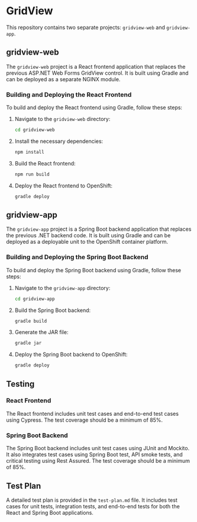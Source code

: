 # GridView

This repository contains two separate projects: `gridview-web` and `gridview-app`.

## gridview-web

The `gridview-web` project is a React frontend application that replaces the previous ASP.NET Web Forms GridView control. It is built using Gradle and can be deployed as a separate NGINX module.

### Building and Deploying the React Frontend

To build and deploy the React frontend using Gradle, follow these steps:

1. Navigate to the `gridview-web` directory:
   ```sh
   cd gridview-web
   ```

2. Install the necessary dependencies:
   ```sh
   npm install
   ```

3. Build the React frontend:
   ```sh
   npm run build
   ```

4. Deploy the React frontend to OpenShift:
   ```sh
   gradle deploy
   ```

## gridview-app

The `gridview-app` project is a Spring Boot backend application that replaces the previous .NET backend code. It is built using Gradle and can be deployed as a deployable unit to the OpenShift container platform.

### Building and Deploying the Spring Boot Backend

To build and deploy the Spring Boot backend using Gradle, follow these steps:

1. Navigate to the `gridview-app` directory:
   ```sh
   cd gridview-app
   ```

2. Build the Spring Boot backend:
   ```sh
   gradle build
   ```

3. Generate the JAR file:
   ```sh
   gradle jar
   ```

4. Deploy the Spring Boot backend to OpenShift:
   ```sh
   gradle deploy
   ```

## Testing

### React Frontend

The React frontend includes unit test cases and end-to-end test cases using Cypress. The test coverage should be a minimum of 85%.

### Spring Boot Backend

The Spring Boot backend includes unit test cases using JUnit and Mockito. It also integrates test cases using Spring Boot test, API smoke tests, and critical testing using Rest Assured. The test coverage should be a minimum of 85%.

## Test Plan

A detailed test plan is provided in the `test-plan.md` file. It includes test cases for unit tests, integration tests, and end-to-end tests for both the React and Spring Boot applications.

